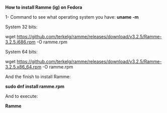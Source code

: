 **How to install Ramme (ig) on Fedora**

1- Command to see what operating system you have: **uname -m**

System 32 bits: 

wget https://github.com/terkelg/ramme/releases/download/v3.2.5/Ramme-3.2.5.i686.rpm -O ramme.rpm

System 64 bits:

wget https://github.com/terkelg/ramme/releases/download/v3.2.5/Ramme-3.2.5.x86_64.rpm -O ramme.rpm

And the finish to install Ramme: 

**sudo dnf install ramme.rpm**

And to execute:

**Ramme**
